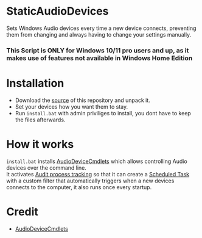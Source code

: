 # StaticAudioDevices
Sets Windows Audio devices every time a new device connects, preventing them from changing and always having to change your settings manually.

### This Script is ONLY for Windows 10/11 pro users and up, as it makes use of features not available in Windows Home Edition

# Installation
- Download the [source](https://github.com/I5UCC/StaticAudioDevices/archive/refs/heads/main.zip) of this repository and unpack it.
- Set your devices how you want them to stay.
- Run `install.bat` with admin priviliges to install, you dont have to keep the files afterwards.

# How it works
`install.bat` installs [AudioDeviceCmdlets](https://github.com/frgnca/AudioDeviceCmdlets) which allows controlling Audio devices over the command line. <br>
It activates [Audit process tracking](https://learn.microsoft.com/en-us/windows/security/threat-protection/auditing/basic-audit-process-tracking) so that it can create a [Scheduled Task](https://learn.microsoft.com/en-us/windows/win32/taskschd/about-the-task-scheduler) with a custom filter that automatically triggers when a new devices connects to the computer, it also runs once every startup.

# Credit
- [AudioDeviceCmdlets](https://github.com/frgnca/AudioDeviceCmdlets)
